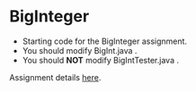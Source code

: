 # BigInteger

<ul>
<li>Starting code for the BigInteger assignment.</li>
<li>You should modify BigInt.java .</li>
<li>You should <strong>NOT</strong> modify BigIntTester.java .</li>
</ul>

Assignment details <a href="https://docs.google.com/document/d/1J0j095BtJmUkszET1CsZN-0FkCBYi8_-k-uP__v5UW8/edit?usp=sharing" target="_blank">here</a>.
